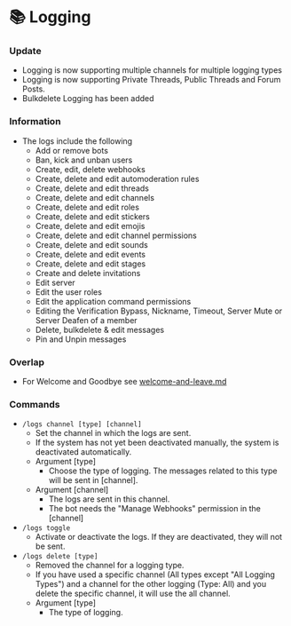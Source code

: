 # 📚 Logging

### Update

* Logging is now supporting multiple channels for multiple logging types
* Logging is now supporting Private Threads, Public Threads and Forum Posts.
* Bulkdelete Logging has been added

### Information

* The logs include the following
  * Add or remove bots
  * Ban, kick and unban users
  * Create, edit, delete webhooks
  * Create, delete and edit automoderation rules
  * Create, delete and edit threads
  * Create, delete and edit channels
  * Create, delete and edit roles
  * Create, delete and edit stickers
  * Create, delete and edit emojis
  * Create, delete and edit channel permissions
  * Create, delete and edit sounds
  * Create, delete and edit events
  * Create, delete and edit stages
  * Create and delete invitations
  * Edit server
  * Edit the user roles
  * Edit the application command permissions
  * Editing the Verification Bypass, Nickname, Timeout, Server Mute or Server Deafen of a member
  * Delete, bulkdelete & edit messages
  * Pin and Unpin messages

### Overlap

* For Welcome and Goodbye see [welcome-and-leave.md](welcome-and-leave.md "mention")

### Commands

* `/logs channel [type] [channel]`
  * Set the channel in which the logs are sent.
  * If the system has not yet been deactivated manually, the system is deactivated automatically.
  * Argument \[type]
    * Choose the type of logging. The messages related to this type will be sent in \[channel].
  * Argument \[channel]
    * The logs are sent in this channel.
    * The bot needs the "Manage Webhooks" permission in the \[channel]
* `/logs toggle`
  * Activate or deactivate the logs. If they are deactivated, they will not be sent.
* `/logs delete [type]`
  * Removed the channel for a logging type.&#x20;
  * If you have used a specific channel (All types except "All Logging Types") and a channel for the other logging (Type: All) and you delete the specific channel, it will use the all channel.
  * Argument \[type]
    * The type of logging.
